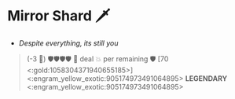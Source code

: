 # **Mirror Shard** 🗡️ 
- *Despite everything, its still you*

> (-3 🔷) 🛡️🛡️🛡️🛡️ 🔀 deal 💥 per remaining 🛡️ [70 <:gold:1058304371940655185>]
<:engram_yellow_exotic:905174973491064895> __LEGENDARY__ <:engram_yellow_exotic:905174973491064895>

